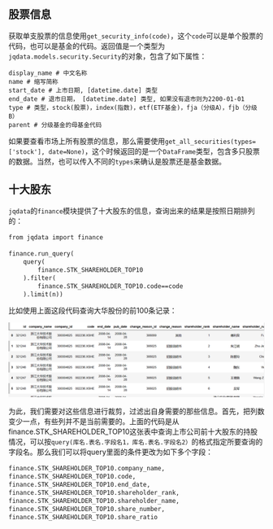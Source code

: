 ## 股票信息

获取单支股票的信息使用`get_security_info(code)`，这个`code`可以是单个股票的代码，也可以是基金的代码。返回值是一个类型为`jqdata.models.security.Security`的对象，包含了如下属性：

```
display_name # 中文名称
name # 缩写简称
start_date # 上市日期, [datetime.date] 类型
end_date # 退市日期， [datetime.date] 类型, 如果没有退市则为2200-01-01
type # 类型，stock(股票)，index(指数)，etf(ETF基金)，fja（分级A），fjb（分级B）
parent # 分级基金的母基金代码
```

如果要查看市场上所有股票的信息，那么需要使用`get_all_securities(types=['stock'], date=None)`，这个时候返回的是一个`DataFrame`类型，包含多只股票的数据。当然，也可以传入不同的`types`来确认是股票还是基金数据。

## 十大股东

`jqdata`的`finance`模块提供了十大股东的信息，查询出来的结果是按照日期排列的：

```
from jqdata import finance

finance.run_query(
    query(
        finance.STK_SHAREHOLDER_TOP10
    ).filter(
        finance.STK_SHAREHOLDER_TOP10.code==code
    ).limit(n))
```

比如使用上面这段代码查询大华股份的前100条记录：

![](./shareholder_top100_full_info.png)

为此，我们需要对这些信息进行裁剪，过滤出自身需要的那些信息。首先，把列数变少一点，有些列并不是当前需要的。上面的代码是从finance.STK_SHAREHOLDER_TOP10这张表中查询上市公司前十大股东的持股情况，可以按`query(库名.表名.字段名1，库名.表名.字段名2）`的格式指定所要查询的字段名。那么我们可以将query里面的条件更改为如下多个字段：

```
finance.STK_SHAREHOLDER_TOP10.company_name,
finance.STK_SHAREHOLDER_TOP10.code,
finance.STK_SHAREHOLDER_TOP10.end_date,
finance.STK_SHAREHOLDER_TOP10.shareholder_rank,
finance.STK_SHAREHOLDER_TOP10.shareholder_name,
finance.STK_SHAREHOLDER_TOP10.share_number,
finance.STK_SHAREHOLDER_TOP10.share_ratio
```